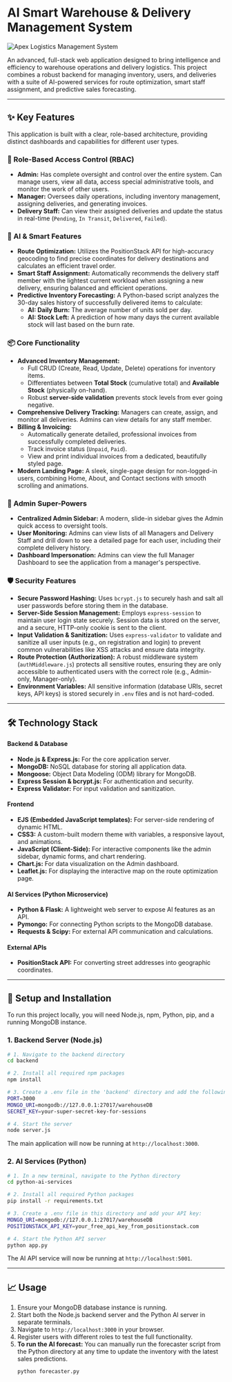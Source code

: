 # AI Smart Warehouse & Delivery Management System

![Apex Logistics Management System](https://via.placeholder.com/1200x600/4a69bd/ffffff?text=Apex+Logistics+System)

An advanced, full-stack web application designed to bring intelligence and efficiency to warehouse operations and delivery logistics. This project combines a robust backend for managing inventory, users, and deliveries with a suite of AI-powered services for route optimization, smart staff assignment, and predictive sales forecasting.

---

## ✨ Key Features

This application is built with a clear, role-based architecture, providing distinct dashboards and capabilities for different user types.

### 👤 Role-Based Access Control (RBAC)
- **Admin:** Has complete oversight and control over the entire system. Can manage users, view all data, access special administrative tools, and monitor the work of other users.
- **Manager:** Oversees daily operations, including inventory management, assigning deliveries, and generating invoices.
- **Delivery Staff:** Can view their assigned deliveries and update the status in real-time (`Pending`, `In Transit`, `Delivered`, `Failed`).

### 🧠 AI & Smart Features
- **Route Optimization:** Utilizes the PositionStack API for high-accuracy geocoding to find precise coordinates for delivery destinations and calculates an efficient travel order.
- **Smart Staff Assignment:** Automatically recommends the delivery staff member with the lightest current workload when assigning a new delivery, ensuring balanced and efficient operations.
- **Predictive Inventory Forecasting:** A Python-based script analyzes the 30-day sales history of successfully delivered items to calculate:
  - **AI: Daily Burn:** The average number of units sold per day.
  - **AI: Stock Left:** A prediction of how many days the current available stock will last based on the burn rate.

### 📦 Core Functionality
- **Advanced Inventory Management:**
  - Full CRUD (Create, Read, Update, Delete) operations for inventory items.
  - Differentiates between **Total Stock** (cumulative total) and **Available Stock** (physically on-hand).
  - Robust **server-side validation** prevents stock levels from ever going negative.
- **Comprehensive Delivery Tracking:** Managers can create, assign, and monitor all deliveries. Admins can view details for any staff member.
- **Billing & Invoicing:**
  - Automatically generate detailed, professional invoices from successfully completed deliveries.
  - Track invoice status (`Unpaid`, `Paid`).
  - View and print individual invoices from a dedicated, beautifully styled page.
- **Modern Landing Page:** A sleek, single-page design for non-logged-in users, combining Home, About, and Contact sections with smooth scrolling and animations.

### 👑 Admin Super-Powers
- **Centralized Admin Sidebar:** A modern, slide-in sidebar gives the Admin quick access to oversight tools.
- **User Monitoring:** Admins can view lists of all Managers and Delivery Staff and drill down to see a detailed page for each user, including their complete delivery history.
- **Dashboard Impersonation:** Admins can view the full Manager Dashboard to see the application from a manager's perspective.

### 🛡️ Security Features
- **Secure Password Hashing:** Uses `bcrypt.js` to securely hash and salt all user passwords before storing them in the database.
- **Server-Side Session Management:** Employs `express-session` to maintain user login state securely. Session data is stored on the server, and a secure, HTTP-only cookie is sent to the client.
- **Input Validation & Sanitization:** Uses `express-validator` to validate and sanitize all user inputs (e.g., on registration and login) to prevent common vulnerabilities like XSS attacks and ensure data integrity.
- **Route Protection (Authorization):** A robust middleware system (`authMiddleware.js`) protects all sensitive routes, ensuring they are only accessible to authenticated users with the correct role (e.g., Admin-only, Manager-only).
- **Environment Variables:** All sensitive information (database URIs, secret keys, API keys) is stored securely in `.env` files and is not hard-coded.

---

## 🛠️ Technology Stack

#### **Backend & Database**
- **Node.js & Express.js:** For the core application server.
- **MongoDB:** NoSQL database for storing all application data.
- **Mongoose:** Object Data Modeling (ODM) library for MongoDB.
- **Express Session & bcrypt.js:** For authentication and security.
- **Express Validator:** For input validation and sanitization.

#### **Frontend**
- **EJS (Embedded JavaScript templates):** For server-side rendering of dynamic HTML.
- **CSS3:** A custom-built modern theme with variables, a responsive layout, and animations.
- **JavaScript (Client-Side):** For interactive components like the admin sidebar, dynamic forms, and chart rendering.
- **Chart.js:** For data visualization on the Admin dashboard.
- **Leaflet.js:** For displaying the interactive map on the route optimization page.

#### **AI Services (Python Microservice)**
- **Python & Flask:** A lightweight web server to expose AI features as an API.
- **Pymongo:** For connecting Python scripts to the MongoDB database.
- **Requests & Scipy:** For external API communication and calculations.

#### **External APIs**
- **PositionStack API:** For converting street addresses into geographic coordinates.

---

## 🚀 Setup and Installation

To run this project locally, you will need Node.js, npm, Python, pip, and a running MongoDB instance.

### 1. Backend Server (Node.js)

```bash
# 1. Navigate to the backend directory
cd backend

# 2. Install all required npm packages
npm install

# 3. Create a .env file in the 'backend' directory and add the following variables:
PORT=3000
MONGO_URI=mongodb://127.0.0.1:27017/warehouseDB
SECRET_KEY=your-super-secret-key-for-sessions

# 4. Start the server
node server.js
```
The main application will now be running at `http://localhost:3000`.

### 2. AI Services (Python)

```bash
# 1. In a new terminal, navigate to the Python directory
cd python-ai-services

# 2. Install all required Python packages
pip install -r requirements.txt

# 3. Create a .env file in this directory and add your API key:
MONGO_URI=mongodb://127.0.0.1:27017/warehouseDB
POSITIONSTACK_API_KEY=your_free_api_key_from_positionstack.com

# 4. Start the Python API server
python app.py
```
The AI API service will now be running at `http://localhost:5001`.

---

## 📈 Usage

1.  Ensure your MongoDB database instance is running.
2.  Start both the Node.js backend server and the Python AI server in separate terminals.
3.  Navigate to `http://localhost:3000` in your browser.
4.  Register users with different roles to test the full functionality.
5.  **To run the AI forecast:** You can manually run the forecaster script from the Python directory at any time to update the inventory with the latest sales predictions.
    ```bash
    python forecaster.py
    ```
